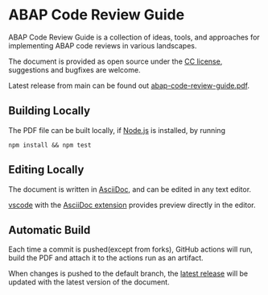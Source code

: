 # ABAP Code Review Guide
ABAP Code Review Guide is a collection of ideas, tools, and approaches for implementing ABAP code reviews in various landscapes.

The document is provided as open source under the [CC license](https://github.com/SAP/styleguides/blob/main/LICENSE), suggestions and bugfixes are welcome.

Latest release from main can be found out [abap-code-review-guide.pdf](https://github.com/xtough/abap-code-review-guide/releases/download/latest/abap-code-review-guide.pdf).

## Building Locally
The PDF file can be built locally, if [Node.js](https://nodejs.org/en/) is installed, by running

`npm install && npm test`

## Editing Locally
The document is written in [AsciiDoc](https://asciidoc.org), and can be edited in any text editor.

[vscode](https://code.visualstudio.com) with the [AsciiDoc extension](https://marketplace.visualstudio.com/items?itemName=asciidoctor.asciidoctor-vscode) provides preview directly in the editor.

## Automatic Build
Each time a commit is pushed(except from forks), GitHub actions will run, build the PDF and attach it to the actions run as an artifact.

When changes is pushed to the default branch, the [latest release](https://github.com/xtough/abap-code-review-guide/releases/download/latest/abap-code-review-guide.pdf) will be updated with the latest version of the document.
